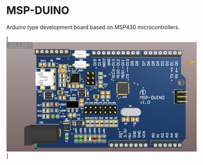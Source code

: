 # MSP-DUINO
Arduino type development board based on MSP430 microcontrollers.


[![Youtube Video Demo](https://github.com/aytacdilek/MSP-DUINO/blob/master/VISUALS/TOP-VIEW.png?raw=true)]
